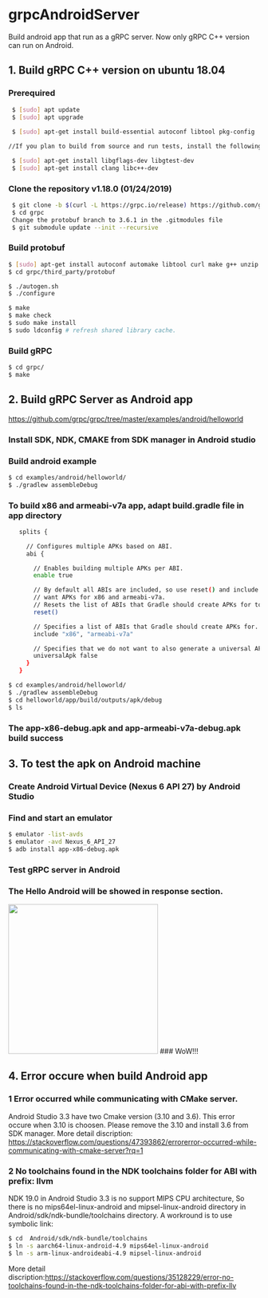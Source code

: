 # grpcAndroidServer
Build android app that run as a gRPC server. Now only gRPC C++ version can run on Android.

##  1. Build gRPC C++ version on ubuntu 18.04
### Prerequired
```sh
 $ [sudo] apt update
 $ [sudo] apt upgrade
 
 $ [sudo] apt-get install build-essential autoconf libtool pkg-config

//If you plan to build from source and run tests, install the following as well:

 $ [sudo] apt-get install libgflags-dev libgtest-dev
 $ [sudo] apt-get install clang libc++-dev
```
 ### Clone the repository v1.18.0 (01/24/2019)
```sh
 $ git clone -b $(curl -L https://grpc.io/release) https://github.com/grpc/grpc
 $ cd grpc
 Change the protobuf branch to 3.6.1 in the .gitmodules file
 $ git submodule update --init --recursive
 ```
 ### Build protobuf
 ```sh
 $ [sudo] apt-get install autoconf automake libtool curl make g++ unzip
 $ cd grpc/third_party/protobuf
 
 $ ./autogen.sh
 $ ./configure
 
 $ make
 $ make check
 $ sudo make install
 $ sudo ldconfig # refresh shared library cache.
  ```
 ### Build gRPC
 ```sh
 $ cd grpc/
 $ make
 ```
 ##  2. Build gRPC Server as Android app
 https://github.com/grpc/grpc/tree/master/examples/android/helloworld
 ### Install SDK, NDK, CMAKE from SDK manager in Android studio
 ### Build android example
 ```sh
 $ cd examples/android/helloworld/
 $ ./gradlew assembleDebug
 ```
 ### To build x86 and armeabi-v7a app, adapt build.gradle file in app directory 
 ```sh
    splits {

      // Configures multiple APKs based on ABI.
      abi {

        // Enables building multiple APKs per ABI.
        enable true

        // By default all ABIs are included, so use reset() and include to specify that we only
        // want APKs for x86 and armeabi-v7a.
        // Resets the list of ABIs that Gradle should create APKs for to none.
        reset()

        // Specifies a list of ABIs that Gradle should create APKs for.
        include "x86", "armeabi-v7a"

        // Specifies that we do not want to also generate a universal APK that includes all ABIs.
        universalApk false
      }
    }
  ```
  ```sh
  $ cd examples/android/helloworld/
  $ ./gradlew assembleDebug
  $ cd helloworld/app/build/outputs/apk/debug
  $ ls
  ```
  ### The app-x86-debug.apk and app-armeabi-v7a-debug.apk build success
  ##  3. To test the apk on Android machine
  ### Create Android Virtual Device (Nexus 6 API 27) by Android Studio
  ### Find and start an emulator
  ```sh
  $ emulator -list-avds
  $ emulator -avd Nexus_6_API_27
  $ adb install app-x86-debug.apk
  ```
  ### Test gRPC server in Android
  ### The Hello Android will be showed in response section.
  <img src="https://user-images.githubusercontent.com/45811181/51761669-a7ca0380-2108-11e9-9b11-ea37f31984e6.png" width="300">
  ### WoW!!!
  
  ##  4. Error occure when build Android app
  ### 1 Error occurred while communicating with CMake server.
  Android Studio 3.3 have two Cmake version (3.10 and 3.6). This error occure when 3.10 is choosen. Please remove the 3.10 and install 3.6 from SDK manager. More detail discription: https://stackoverflow.com/questions/47393862/errorerror-occurred-while-communicating-with-cmake-server?rq=1
  ### 2 No toolchains found in the NDK toolchains folder for ABI with prefix: llvm
  NDK 19.0 in Android Studio 3.3 is no support MIPS CPU architecture, So there is no mips64el-linux-android and mipsel-linux-android directory in Android/sdk/ndk-bundle/toolchains directory. A workround is to use symbolic link:
  ```sh
  $ cd  Android/sdk/ndk-bundle/toolchains
  $ ln -s aarch64-linux-android-4.9 mips64el-linux-android
  $ ln -s arm-linux-androideabi-4.9 mipsel-linux-android
  ```
  More detail discription:https://stackoverflow.com/questions/35128229/error-no-toolchains-found-in-the-ndk-toolchains-folder-for-abi-with-prefix-llv
  

  
